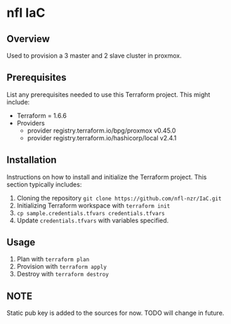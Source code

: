 # nfl IaC

## Overview

Used to provision a 3 master and 2 slave cluster in proxmox.

## Prerequisites

List any prerequisites needed to use this Terraform project. This might include:

- Terraform = 1.6.6
- Providers
    - provider registry.terraform.io/bpg/proxmox v0.45.0
    - provider registry.terraform.io/hashicorp/local v2.4.1

## Installation

Instructions on how to install and initialize the Terraform project. This section typically includes:

1. Cloning the repository `git clone https://github.com/nfl-nzr/IaC.git`
2. Initializing Terraform workspace with `terraform init`
3. `cp sample.credentials.tfvars credentials.tfvars`
4. Update `credentials.tfvars` with variables specified.

## Usage
1. Plan with `terraform plan`
2. Provision with `terraform apply`
3. Destroy with `terraform destroy`

## NOTE
Static pub key is added to the sources for now. TODO will change in future.